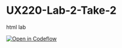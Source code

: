 # UX220-Lab-2-Take-2
html lab

[![Open in Codeflow](https://developer.stackblitz.com/img/open_in_codeflow.svg)](https:///pr.new/rhildred/UX220-Lab-2-Take-2)
